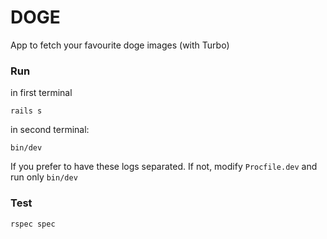 # DOGE

App to fetch your favourite doge images (with Turbo)

### Run

in first terminal
```
rails s
```

in second terminal:
```
bin/dev
```

If you prefer to have these logs separated. If not, modify `Procfile.dev` and run only `bin/dev`

### Test

```
rspec spec
```
